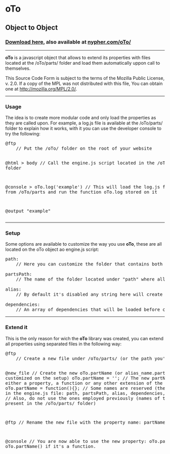 <h1>oTo</h1>
<h2>Object to Object</h2>
<h3><a href="http://nypher.com/oTo/oTo.zip" target="_blank">Download here</a>, also available at <a href="https://nypher.com/oTo/">nypher.com/oTo/</a></h3>
<hr>
<p><strong>oTo</strong> is a javascript object that allows to extend its properties with files located at the /oTo/parts/ folder and load them automatically uppon call to themselves.</p>
<p>This Source Code Form is subject to the terms of the Mozilla Public License, v. 2.0. If a copy of the MPL was not distributed with this file, You can obtain one at <a href="http://mozilla.org/MPL/2.0/">http://mozilla.org/MPL/2.0/</a>.</p>
<hr>
<h3>Usage</h3>
<p>The idea is to create more modular code and only load the properties as they are called upon. For example, a log.js file is available at the /oTo/parts/ folder to explain how it works, with it you can use the developer console to try the following:</p>
<pre>@ftp
    // Put the /oTo/ folder on the root of your website

@html > body
    // Call the engine.js script located in the /oTo/ folder
    <script type="text/javascript" src="/oTo/engine.js"></script>

@console
    > oTo.log('example')
    // This will load the log.js file from /oTo/parts and run the function oTo.log stored on it

@output
    "example"
</pre>
	<hr>
	<h3>Setup</h3>
	<p>Some options are available to customize the way you use <strong>oTo</strong>, these are all located on the oTo object ao engine.js script:</p>
<pre>path:
    // Here you can customize the folder that contains both the engine.js script and the /parts folder where all the additional properties will be stored.

partsPath:
    // The name of the folder located under "path" where all the additional properties will be stored.

alias:
    // By default it's disabled any string here will create an alias for the oTo object, allowing you to customize the name of the object that will be used.

dependencies:
    // An array of dependencies that will be loaded before calling for the oTo.start function (located in /parts/start.js).
</pre>
<hr>
<h3>Extend it</h3>
<p>This is the only reason for wich the <strong>oTo</strong> library was created, you can extend all properties using separated files in the following way:</p>
<pre>@ftp
    // Create a new file under /oTo/parts/ (or the path you've customized in the setup).

@new_file
    // Create the new oTo.partName (or alias_name.partName customized on the setup)
    oTo.partName = '';
    // The new partName can be either a property, a function or any other extension of the main object
    oTo.partName = function(){};
    // Some names are reserved (the ones used in the engine.js file: path, partsPath, alias, dependencies, js, engine)
    // Also, do not use the ones employed previously (names of the .js files present in the /oTo/parts/ folder)

@ftp
    // Rename the new file with the property name: partName.js

@console
    // You are now able to use the new property: oTo.partName or oTo.partName() if it's a function.
</pre>
